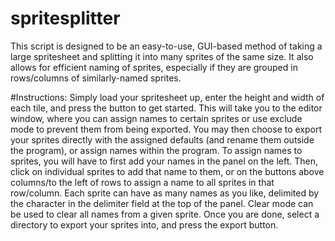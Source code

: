 # spritesplitter

This script is designed to be an easy-to-use, GUI-based method of taking a large spritesheet and splitting it into many sprites of the same size. 
It also allows for efficient naming of sprites, especially if they are grouped in rows/columns of similarly-named sprites.

#Instructions:
Simply load your spritesheet up, enter the height and width of each tile, and press the button to get started.
This will take you to the editor window, where you can assign names to certain sprites or use exclude mode to prevent them from being exported.
You may then choose to export your sprites directly with the assigned defaults (and rename them outside the program), or assign names within the program.
To assign names to sprites, you will have to first add your names in the panel on the left.
Then, click on individual sprites to add that name to them, or on the buttons above columns/to the left of rows to assign a name to all sprites in that row/column.
Each sprite can have as many names as you like, delimited by the character in the delimiter field at the top of the panel.
Clear mode can be used to clear all names from a given sprite.
Once you are done, select a directory to export your sprites into, and press the export button.
